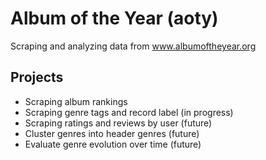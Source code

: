 # Album of the Year (aoty)
Scraping and analyzing data from www.albumoftheyear.org

## Projects
- Scraping album rankings
- Scraping genre tags and record label (in progress)
- Scraping ratings and reviews by user (future)
- Cluster genres into header genres (future)
- Evaluate genre evolution over time (future)
